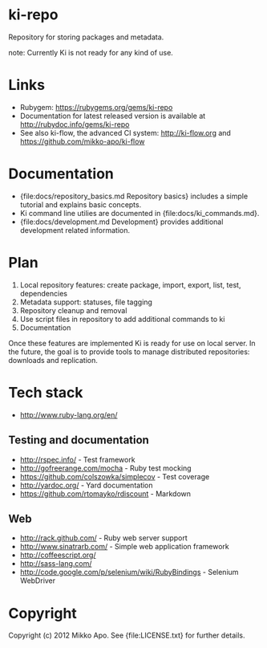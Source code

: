 # ki-repo

Repository for storing packages and metadata.

note: Currently Ki is not ready for any kind of use.

# Links

* Rubygem: https://rubygems.org/gems/ki-repo
* Documentation for latest released version is available at http://rubydoc.info/gems/ki-repo
* See also ki-flow, the advanced CI system: http://ki-flow.org and https://github.com/mikko-apo/ki-flow

# Documentation

* {file:docs/repository_basics.md Repository basics} includes a simple tutorial and explains basic concepts.
* Ki command line utilies are documented in {file:docs/ki_commands.md}.
* {file:docs/development.md Development} provides additional development related information.

# Plan

1. Local repository features: create package, import, export, list, test, dependencies
2. Metadata support: statuses, file tagging
3. Repository cleanup and removal
4. Use script files in repository to add additional commands to ki
5. Documentation

Once these features are implemented Ki is ready for use on local server. In the future, the goal is to provide tools
to manage distributed repositories: downloads and replication.

# Tech stack

* http://www.ruby-lang.org/en/

## Testing and documentation

* http://rspec.info/ - Test framework
* http://gofreerange.com/mocha - Ruby test mocking
* https://github.com/colszowka/simplecov - Test coverage
* http://yardoc.org/ - Yard documentation
* https://github.com/rtomayko/rdiscount - Markdown

## Web

* http://rack.github.com/ - Ruby web server support
* http://www.sinatrarb.com/ - Simple web application framework
* http://coffeescript.org/
* http://sass-lang.com/
* http://code.google.com/p/selenium/wiki/RubyBindings - Selenium WebDriver

# Copyright

Copyright (c) 2012 Mikko Apo. See {file:LICENSE.txt} for further details.

